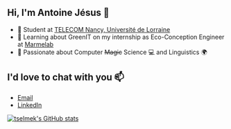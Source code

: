 ## Hi, I'm Antoine Jésus 👋

- 📙 Student at [TELECOM Nancy, Université de Lorraine](https://telecomnancy.univ-lorraine.fr/en)
- 🌱 Learning about GreenIT on my internship as Eco-Conception Engineer at [Marmelab](https://marmelab.com/en/)
- 💞️ Passionate about Computer ~~Magic~~ Science 💻 and Linguistics 🌍

## I'd love to chat with you 📫

- [Email](mailto:antoine.jesus@telecomnancy.net)
- [LinkedIn](https://www.linkedin.com/in/antoine-jesus/)

[![tselmek's GitHub stats](https://github-readme-stats.vercel.app/api?username=tselmek&count_private=true&show_icons=true&hide=stars&custom_title=tselmek%20(Antoine%20J%C3%A9sus)%20%20GitHub%20stats)](https://github.com/anuraghazra/github-readme-stats)
